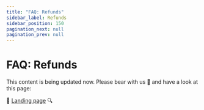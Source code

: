 ```yaml
---
title: "FAQ: Refunds"
sidebar_label: Refunds
sidebar_position: 150
pagination_next: null
pagination_prev: null
---
```


# FAQ: Refunds


This content is being updated now. Please bear with us 🐻 and have a look at this page:

🔎 [Landing page](../common-topics/refund.md) 🔍
